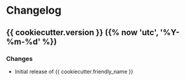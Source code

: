 # Changelog

## {{ cookiecutter.version }} ({% now 'utc', '%Y-%m-%d' %})

### Changes

- Initial release of {{ cookiecutter.friendly_name }}
